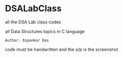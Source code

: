 # DSALabClass

all the DSA Lab class codes

all Data Structures topics in C language

`Author: Dipankar Das`

code must be handwritten and the o/p is the screenshot